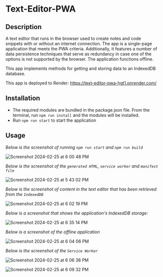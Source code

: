# Text-Editor-PWA

## Description

A text editor that runs in the browser used to create notes and code snippets with or without an internet connection. The app is a single-page application that meets the PWA criteria. Additionally, it features a number of data persistence techniques that serve as redundancy in case one of the options is not supported by the browser. The application functions offline.

This app implements methods for getting and storing data to an IndexedDB database. 

This app is deployed to Render: https://text-editor-pwa-hgt1.onrender.com/

## Installation

- The required modules are bundled in the package.json file. From the terminal, run  `npm run install` and the modules will be installed.
- Run `npm run start` to start the application

## Usage

_Below is the screenshot of running `npm run start` and `npm run build`_

![Screenshot 2024-02-25 at 6 00 48 PM](https://github.com/Erik-Aku/Text-Editor-PWA/assets/92487526/be13f19d-b97d-4d36-bf0a-80227f2a84fc)


_Below is the screenshot of the `generated HTML`, `service worker` and `manifest file`_

![Screenshot 2024-02-25 at 5 43 02 PM](https://github.com/Erik-Aku/Text-Editor-PWA/assets/92487526/8e7d5dc0-0b31-46cd-8b03-6bd04885a304)


_Below is the screenshot of content in the text editor that has been retrieved from the `IndexedDB`_

![Screenshot 2024-02-25 at 6 02 19 PM](https://github.com/Erik-Aku/Text-Editor-PWA/assets/92487526/f973c4f4-60cb-4e24-9f26-017bed19bd47)

_Below is a screenshot that shows the application's IndexedDB storage:_

![Screenshot 2024-02-25 at 6 35 14 PM](https://github.com/Erik-Aku/Text-Editor-PWA/assets/92487526/807b9b88-6206-4a08-a185-596c5ad3bde2)


_Below is a screenshot of the offline application_

![Screenshot 2024-02-25 at 6 04 06 PM](https://github.com/Erik-Aku/Text-Editor-PWA/assets/92487526/42da5ecb-f080-40d3-8d21-dcf9a2687524)


_Below is the screenshot of the `Service Worker`_

![Screenshot 2024-02-25 at 6 06 38 PM](https://github.com/Erik-Aku/Text-Editor-PWA/assets/92487526/ea927423-d8ef-4e41-9d2e-aa5ec5f14c1f)


![Screenshot 2024-02-25 at 6 09 32 PM](https://github.com/Erik-Aku/Text-Editor-PWA/assets/92487526/aa6781bf-60be-485d-a11a-9e333655fe18)



